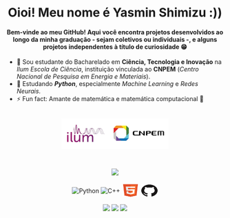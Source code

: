 <div>
  <h1 align="center">Oioi! Meu nome é Yasmin Shimizu :))</h1>
  <h4 align="center"> Bem-vinde ao meu GitHub! Aqui você encontra projetos desenvolvidos ao longo da minha graduação - sejam coletivos ou individuais -, e alguns projetos independentes à título de curiosidade 😁
  </a><br>
</div>

- 🔭 Sou estudante do Bacharelado em **Ciência, Tecnologia e Inovação** na *Ilum Escola de Ciência*, instituição vinculada ao **CNPEM** (*Centro Nacional de Pesquisa em Energia e Materiais*).
- 🌱 Estudando ***Python***, especialmente *Machine Learning* e *Redes Neurais*.
- ⚡ Fun fact: Amante de matemática e matemática computacional 🤩

<div align="center" valign="top"><br>
<img align="center" alt="Ilum-CNPEM" width="250" src="./logo ilum cnpemm.png">
</div><br>

##

<div align="center">
  <a href="https://github.com/yasminbshimizu/C011-M01-LAP/">
    <img height="150em" src="https://github-readme-stats.vercel.app/api?username=yasminbshimizu&count_private=true&include_all_commits=true&show_icons=true&theme=material-palenight&hide_border=false&show_owner=true"/>
    <!---<img height="150em" src="https://github-readme-stats.vercel.app/api/top-langs/?username=yasminbshimizu&theme=material-palenight&hide_border=false&&layout=compact"/> -->
  </a>
</div>

<div align="center" valign="top"><br>
  
  <img align="center" alt="Python" height="30" width="40" src="https://cdn.jsdelivr.net/gh/devicons/devicon@latest/icons/python/python-original-wordmark.svg" />
  <img align="center" alt="C++" height="30" width="40" 
src="https://cdn.jsdelivr.net/gh/devicons/devicon@latest/icons/cplusplus/cplusplus-original.svg" />
  <img align="center" alt="HTML" height="30" width="40" src="https://raw.githubusercontent.com/devicons/devicon/master/icons/html5/html5-original.svg">
<!---  <img align="center" alt="git" height="30" width="40" src="https://raw.githubusercontent.com/devicons/devicon/master/icons/git/git-original.svg"> -->
  <img align="center" alt="github" height="30" width="40" src="https://raw.githubusercontent.com/devicons/devicon/master/icons/github/github-original.svg">
</div><br>

<div align="center">
  <a href="https://www.instagram.com/minbsz/" target="_blank"><img src="https://img.shields.io/badge/-Instagram-%23E4405F?style=for-the-badge&logo=instagram&logoColor=white" target="_blank"></a>
  <!-- <a href="https://www.facebook.com/pr.eduardoribeiro" target="_blank"><img src="https://img.shields.io/badge/Facebook-1877F2?style=for-the-badge&logo=facebook&logoColor=white" target="_blank"></a>  -->
  <a href="https://www.linkedin.com/in/yasmin-bshimz/" target="_blank"><img src="https://img.shields.io/badge/-LinkedIn-%230077B5?style=for-the-badge&logo=linkedin&logoColor=white" target="_blank"></a> 
  <!--- <a href="mailto:yasminbshimz@gmail.com"><img src="https://img.shields.io/badge/-Gmail-%23333?style=for-the-badge&logo=gmail&logoColor=white" target="_blank"></a> -->
  <a href="mailto:yasmin24023@ilum.cnpem.br">  <img src="https://img.shields.io/badge/-Email-%23E0B0FF?style=for-the-badge&logo=mail&logoColor=white" target="_blank">
</a>


</div>
